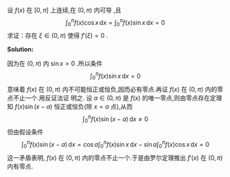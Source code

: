 <head>
    <script src="https://cdn.mathjax.org/mathjax/latest/MathJax.js?config=TeX-AMS-MML_HTMLorMML" type="text/javascript"></script>
    <script type="text/x-mathjax-config">
        MathJax.Hub.Config({
            tex2jax: {
            skipTags: ['script', 'noscript', 'style', 'textarea', 'pre'],
            inlineMath: [['$','$']]
            }
        });
    </script>
</head>

设  $f(x)$ 在 $[0,\pi]$ 上连续,在 $(0,\pi)$ 内可导 ,且
$$
\int_0^\pi f(x)\cos x \,\mathrm dx=\int_0^\pi f(x)\sin x \,\mathrm dx=0
$$
求证：存在 $\xi\in(0,\pi)$ 使得 $f'(\xi)=0$ .

**Solution:**

因为在 $(0,\pi)$ 内 $\sin x > 0$ .所以条件
$$
\displaystyle\int_0^\pi f(x)\sin x \,\mathrm dx=0
$$
意味着 $f(x)$ 在 $(0,\pi)$ 内不可能恒正或恒负,因而必有零点.再证 $f(x)$ 在 $(0,\pi)$ 内的零 点不止一个.用反证法证 明之. 设 $a\in(0,\pi)$ 是 $f(x)$ 的唯一零点,则由零点存在定理知 $f(x)\sin(x-a)$ 恒正或恒负(除 $x=a$ 点),从而
$$
\int_0^\pi f(x)\sin(x-a)\,\mathrm dx\ne 0
$$
但由假设条件
$$
\int_0^\pi f(x)\sin(x-a)\,\mathrm dx=\cos a\int_0^\pi f(x)\sin x\,\mathrm dx-\sin a\int_0^\pi f(x)\cos x\,\mathrm dx=0
$$
这一矛盾表明, $f(x)$ 在 $(0,\pi)$ 内的零点不止一个.于是由罗尔定理推出 $f'(x)$ 在 $(0,\pi)$ 内有零点.












